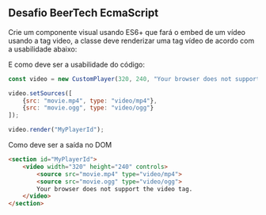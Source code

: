 ## Desafio BeerTech EcmaScript

Crie um componente visual usando ES6+ que fará o embed de um vídeo usando a tag video, a classe deve renderizar uma tag vídeo de acordo com a usabilidade abaixo:

E como deve ser a usabilidade do código:
```javascript
const video = new CustomPlayer(320, 240, "Your browser does not support the video tag.");

video.setSources([
    {src: "movie.mp4", type: "video/mp4"},
    {src: "movie.ogg", type: "video/ogg"}
]);

video.render("MyPlayerId");
```

Como deve ser a saída no DOM
```html
<section id="MyPlayerId">
    <video width="320" height="240" controls>
        <source src="movie.mp4" type="video/mp4">
        <source src="movie.ogg" type="video/ogg">
        Your browser does not support the video tag.
    </video>
</section>
```